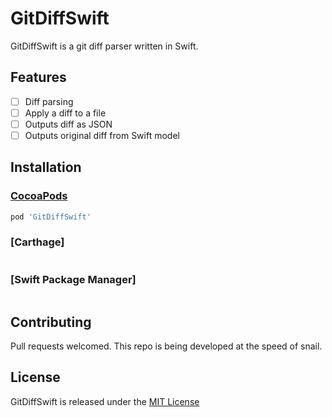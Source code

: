 # GitDiffSwift

GitDiffSwift is a git diff parser written in Swift.

## Features
- [ ] Diff parsing
- [ ] Apply a diff to a file
- [ ] Outputs diff as JSON
- [ ] Outputs original diff from Swift model

## Installation

### [CocoaPods](https://cocoapods.org/)
````Ruby
pod 'GitDiffSwift'
````

### [Carthage]
````
````

### [Swift Package Manager]
````
````

## Contributing
Pull requests welcomed. This repo is being developed at the speed of snail.

## License
GitDiffSwift is released under the [MIT License](https://github.com/sd10/GitDiffSwift/blob/master/LICENSE.md)

